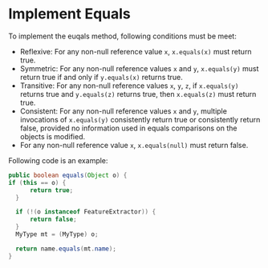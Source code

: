 # Implement Equals

To implement the euqals method, following conditions must be meet:

  * Reflexive: For any non-null reference value `x`, `x.equals(x)` must return true.
  * Symmetric: For any non-null reference values `x` and `y`, `x.equals(y)` must return true if and only if `y.equals(x)` returns true.
  * Transitive: For any non-null reference values `x`, `y`, `z`, if `x.equals(y)` returns true and `y.equals(z)` returns true, then `x.equals(z)` must return true.
  * Consistent: For any non-null reference values `x` and `y`, multiple invocations of `x.equals(y)` consistently return true or consistently return false, provided no information used in equals comparisons on the objects is modified.
  * For any non-null reference value `x`, `x.equals(null)` must return false.

Following code is an example:

  ```java
public boolean equals(Object o) {
  if (this == o) {
		return true;
	}

	if (!(o instanceof FeatureExtractor)) {
		return false;
	}
	MyType mt = (MyType) o;

	return name.equals(mt.name);
}
  ```
